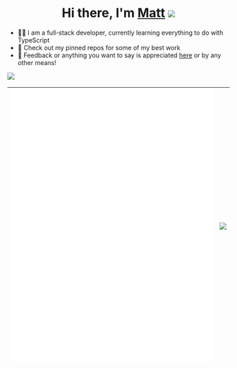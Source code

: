 <div align="center">
   <h1>Hi there, I'm <a href="https://xmdb.dev">Matt</a> <img src="https://media.giphy.com/media/hvRJCLFzcasrR4ia7z/giphy.gif" width="25px"> </h1>
</div>

- 👨‍💻 I am a full-stack developer, currently learning everything to do with TypeScript
- 📌 Check out my pinned repos for some of my best work
- 💬 Feedback or anything you want to say is appreciated [here](https://github.com/xMdb/xMdb/issues) or by any other means!

![](https://komarev.com/ghpvc/?username=xMdb&color=brightgreen)

| <a href="https://github.com/anuraghazra/github-readme-stats"><img align="center" src="/github-metrics.svg" alt="xMdb's GitHub Stats" /></a> | <a href="https://github.com/anuraghazra/github-readme-stats"><img align="center" src="https://github-readme-stats.vercel.app/api/wakatime?username=xMdb&custom_title=Top%20Languages&show_icons=true&title_color=79ff97&icon_color=79ff97&text_color=fff&bg_color=151515" /></a> |
| ------------- | ------------- |

